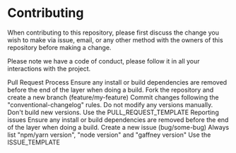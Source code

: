 # Contributing

When contributing to this repository, please first discuss the change you wish to make via issue, email, or any other method with the owners of this repository before making a change.

Please note we have a code of conduct, please follow it in all your interactions with the project.

Pull Request Process
Ensure any install or build dependencies are removed before the end of the layer when doing a build.
Fork the repository and create a new branch (feature/my-feature)
Commit changes following the "conventional-changelog" rules.
Do not modify any versions manually. Don't build new versions.
Use the PULL_REQUEST_TEMPLATE
Reporting issues
Ensure any install or build dependencies are removed before the end of the layer when doing a build.
Create a new issue (bug/some-bug)
Always list "npm/yarn version", "node version" and "gaffney version"
Use the ISSUE_TEMPLATE
